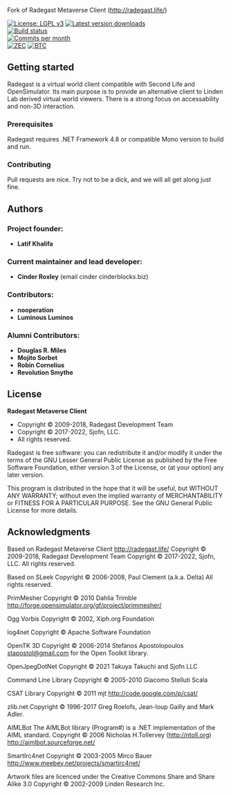 Fork of Radegast Metaverse Client (http://radegast.life/)

[![License: LGPL v3](https://img.shields.io/badge/License-LGPL%20v3-blue.svg)](https://github.com/cinderblocks/radegast/blob/master/LICENSE.txt)
[![Latest version downloads](https://img.shields.io/github/downloads-pre/cinderblocks/radegast/latest/total)](https://radegast.life/downloads/)  
[![Build status](https://ci.appveyor.com/api/projects/status/g34olv3opd2vho32/branch/master?svg=true)](https://ci.appveyor.com/project/cinderblocks57647/radegast/branch/master)  
[![Commits per month](https://img.shields.io/github/commit-activity/m/cinderblocks/radegast)](https://www.github.com/cinderblocks/radegast/)  
[![ZEC](https://img.shields.io/keybase/zec/cinder)](https://keybase.io/cinder) [![BTC](https://img.shields.io/keybase/btc/cinder)](https://keybase.io/cinder) 

## Getting started

Radegast is a virtual world client compatible with Second Life and OpenSimulator.
Its main purpose is to provide an alternative client to Linden Lab derived virtual world viewers.
There is a strong focus on accessability and non-3D interaction.

### Prerequisites

Radegast requires .NET Framework 4.8 or compatible Mono version to build and run.

### Contributing

Pull requests are nice. Try not to be a dick, and we will all get along just fine.

## Authors

### Project founder:

* **Latif Khalifa**

### Current maintainer and lead developer:

* **Cinder Roxley** (email cinder cinderblocks.biz)

### Contributors:

* **nooperation**
* **Luminous Luminos**

### Alumni Contributors:

* **Douglas R. Miles**
* **Mojito Sorbet**
* **Robin Cornelius**
* **Revolution Smythe**

## License

**Radegast Metaverse Client**
* Copyright © 2009-2018, Radegast Development Team
* Copyright © 2017-2022, Sjofn, LLC.
* All rights reserved.

 Radegast is free software: you can redistribute it and/or modify it under the terms of the GNU Lesser General Public License as published by the Free Software Foundation, either version 3 of the License, or (at your option) any later version.

 This program is distributed in the hope that it will be useful, but WITHOUT ANY WARRANTY; without even the implied warranty of MERCHANTABILITY or FITNESS FOR A PARTICULAR PURPOSE. See the GNU General Public License for more details.

## Acknowledgments

Based on Radegast Metaverse Client 
http://radegast.life/
Copyright © 2009-2018, Radegast Development Team
Copyright © 2017-2022, Sjofn, LLC.
All rights reserved.

Based on SLeek
Copyright © 2006-2008, Paul Clement (a.k.a. Delta)
All rights reserved.

PrimMesher
Copyright © 2010 Dahlia Trimble
http://forge.opensimulator.org/gf/project/primmesher/

Ogg Vorbis
Copyright © 2002, Xiph.org Foundation

log4net
Copyright © Apache Software Foundation

OpenTK 3D
Copyright © 2006-2014 Stefanos Apostolopoulos <stapostol@gmail.com> for the Open Toolkit library.

OpenJpegDotNet
Copyright © 2021 Takuya Takuchi and Sjofn LLC

Command Line Library
Copyright © 2005-2010 Giacomo Stelluti Scala

CSAT Library
Copyright © 2011 mjt
http://code.google.com/p/csat/

zlib.net
Copyright © 1996-2017 Greg Roelofs, Jean-loup Gailly and Mark Adler.

AIMLBot
The AIMLBot library (Program#) is a .NET implementation of the AIML standard.
Copyright © 2006 Nicholas H.Tollervey (http://ntoll.org)
http://aimlbot.sourceforge.net/

SmartIrc4net
Copyright © 2003-2005 Mirco Bauer
http://www.meebey.net/projects/smartirc4net/

Artwork files are licenced under the
Creative Commons Share and Share Alike 3.0
Copyright © 2002-2009 Linden Research Inc.
